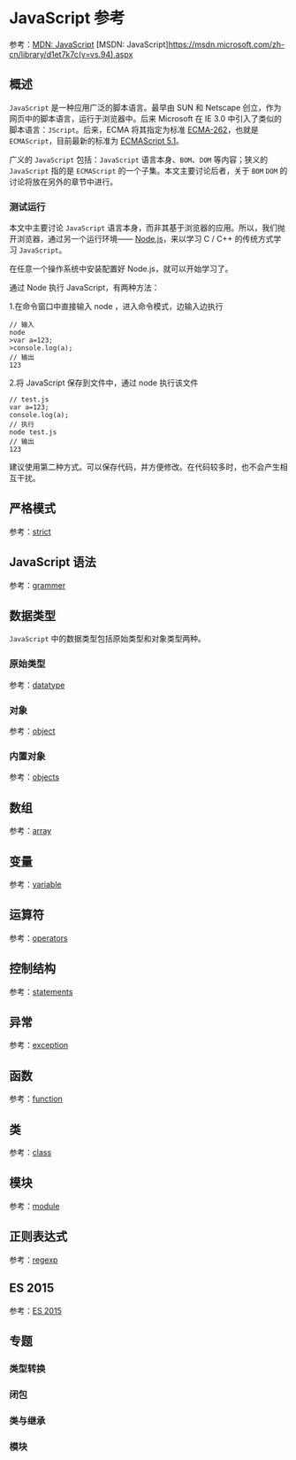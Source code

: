 JavaScript 参考
====

参考：[MDN: JavaScript](https://developer.mozilla.org/en-US/docs/Web/JavaScript)
[MSDN: JavaScript]<https://msdn.microsoft.com/zh-cn/library/d1et7k7c(v=vs.94).aspx>

概述
----

`JavaScript` 是一种应用广泛的脚本语言。最早由 SUN 和 Netscape 创立，作为网页中的脚本语言，运行于浏览器中。后来 Microsoft 在 IE 3.0 中引入了类似的脚本语言：`JScript`。后来，ECMA 将其指定为标准 [ECMA-262](https://en.wikipedia.org/wiki/ECMAScript "Wiki: ECMAScript")，也就是 `ECMAScript`，目前最新的标准为 [ECMAScript 5.1](http://www.ecma-international.org/publications/standards/Ecma-262.htm "ECMAScript 5.1")。

广义的 `JavaScript` 包括：`JavaScript` 语言本身、`BOM`、`DOM` 等内容；狭义的 `JavaScript` 指的是 `ECMAScript` 的一个子集。本文主要讨论后者，关于 `BOM` `DOM` 的讨论将放在另外的章节中进行。

### 测试运行

本文中主要讨论 `JavaScript` 语言本身，而非其基于浏览器的应用。所以，我们抛开浏览器，通过另一个运行环境—— [Node.js](https://nodejs.org/ "Node.js")，来以学习 C / C++ 的传统方式学习 `JavaScript`。

在任意一个操作系统中安装配置好 Node.js，就可以开始学习了。

通过 Node 执行 JavaScript，有两种方法：

1.在命令窗口中直接输入 node ，进入命令模式，边输入边执行

```
// 输入
node
>var a=123;
>console.log(a);
// 输出
123
```

2.将 JavaScript 保存到文件中，通过 node 执行该文件

```
// test.js
var a=123;
console.log(a);
// 执行
node test.js
// 输出
123
```

建议使用第二种方式。可以保存代码，并方便修改。在代码较多时，也不会产生相互干扰。

严格模式
----

参考：[strict](./strict.md)

JavaScript 语法
----

参考：[grammer](./grammer.md)

数据类型
----

`JavaScript` 中的数据类型包括原始类型和对象类型两种。

### 原始类型

参考：[datatype](./datatype.md)

### 对象

参考：[object](./object.md)

### 内置对象

参考：[objects](./objects.md)

数组
----

参考：[array](./array.md)

变量
----

参考：[variable](./variable.md)

运算符
----

参考：[operators](./operators.md)

控制结构
----

参考：[statements](./statements.md)

异常
----

参考：[exception](./exception.md)

函数
----

参考：[function](./function.md)

类
----

参考：[class](./class.md)

模块
----

参考：[module](./module.md)

正则表达式
----

参考：[regexp](./regexp.md)

ES 2015
----

参考：[ES 2015](es-2015.md)

专题
----

### 类型转换

### 闭包

### 类与继承

### 模块
